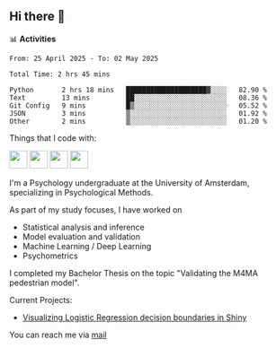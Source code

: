 ## Hi there 👋

📊 **Activities**
<!--START_SECTION:waka-->

```txt, python, markdown
From: 25 April 2025 - To: 02 May 2025

Total Time: 2 hrs 45 mins

Python       2 hrs 18 mins   ████████████████████▓░░░░   82.90 %
Text         13 mins         ██░░░░░░░░░░░░░░░░░░░░░░░   08.36 %
Git Config   9 mins          █▒░░░░░░░░░░░░░░░░░░░░░░░   05.52 %
JSON         3 mins          ▒░░░░░░░░░░░░░░░░░░░░░░░░   01.92 %
Other        2 mins          ▒░░░░░░░░░░░░░░░░░░░░░░░░   01.20 %
```

<!--END_SECTION:waka-->

Things that I code with:
<p>
  <img height="32" width="32" src="https://cdn.simpleicons.org/python/white"/>
  <img height="32" width="32" src="https://cdn.simpleicons.org/R/white"/>
  <img height="32" width="32" src="https://cdn.simpleicons.org/vim/white"/>
  <img height="32" width="32" src="https://cdn.simpleicons.org/linux/white"/>
</p>

I'm a Psychology undergraduate at the University of Amsterdam, specializing in Psychological Methods.

As part of my study focuses, I have worked on
- Statistical analysis and inference
- Model evaluation and validation
- Machine Learning / Deep Learning
- Psychometrics

I completed my Bachelor Thesis on the topic "Validating the M4MA pedestrian model".

Current Projects:
- [Visualizing Logistic Regression decision boundaries in Shiny](https://github.com/coopa33/Logistic-Regression-Boundary-Visualizer)

You can reach me via [mail](dan.yu.h97@gmail.com) 




<!--
**coopa33/coopa33** is a ✨ _special_ ✨ repository because its `README.md` (this file) appears on your GitHub profile.

Here are some ideas to get you started:

- 🔭 I’m currently working on ...
- 🌱 I’m currently learning ...
- 👯 I’m looking to collaborate on ...
- 🤔 I’m looking for help with ...
- 💬 Ask me about ...
- 📫 How to reach me: ...
- 😄 Pronouns: ...
- ⚡ Fun fact: ...
-->
